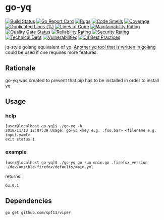 # go-yq

[![Build Status](https://travis-ci.org/030/go-yq.svg?branch=master)](https://travis-ci.org/030/go-yq)
[![Go Report Card](https://goreportcard.com/badge/github.com/030/go-yq)](https://goreportcard.com/report/github.com/030/go-yq)
[![Bugs](https://sonarcloud.io/api/project_badges/measure?project=030_go-yq&metric=bugs)](https://sonarcloud.io/dashboard?id=030_go-yq)
[![Code Smells](https://sonarcloud.io/api/project_badges/measure?project=030_go-yq&metric=code_smells)](https://sonarcloud.io/dashboard?id=030_go-yq)
[![Coverage](https://sonarcloud.io/api/project_badges/measure?project=030_go-yq&metric=coverage)](https://sonarcloud.io/dashboard?id=030_go-yq)
[![Duplicated Lines (%)](https://sonarcloud.io/api/project_badges/measure?project=030_go-yq&metric=duplicated_lines_density)](https://sonarcloud.io/dashboard?id=030_go-yq)
[![Lines of Code](https://sonarcloud.io/api/project_badges/measure?project=030_go-yq&metric=ncloc)](https://sonarcloud.io/dashboard?id=030_go-yq)
[![Maintainability Rating](https://sonarcloud.io/api/project_badges/measure?project=030_go-yq&metric=sqale_rating)](https://sonarcloud.io/dashboard?id=030_go-yq)
[![Quality Gate Status](https://sonarcloud.io/api/project_badges/measure?project=030_go-yq&metric=alert_status)](https://sonarcloud.io/dashboard?id=030_go-yq)
[![Reliability Rating](https://sonarcloud.io/api/project_badges/measure?project=030_go-yq&metric=reliability_rating)](https://sonarcloud.io/dashboard?id=030_go-yq)
[![Security Rating](https://sonarcloud.io/api/project_badges/measure?project=030_go-yq&metric=security_rating)](https://sonarcloud.io/dashboard?id=030_go-yq)
[![Technical Debt](https://sonarcloud.io/api/project_badges/measure?project=030_go-yq&metric=sqale_index)](https://sonarcloud.io/dashboard?id=030_go-yq)
[![Vulnerabilities](https://sonarcloud.io/api/project_badges/measure?project=030_go-yq&metric=vulnerabilities)](https://sonarcloud.io/dashboard?id=030_go-yq)
[![CII Best Practices](https://bestpractices.coreinfrastructure.org/projects/2811/badge)](https://bestpractices.coreinfrastructure.org/projects/2811)

jq-style golang equivalent of [yq](https://github.com/kislyuk/yq). [Another yq tool that is written in golang](https://github.com/mikefarah/yq) could be used if one requires more features.

## Rationale

go-yq was created to prevent that pip has to be installed in order to install yq

## Usage

### help

```
[user@localhost go-yq]$ ./go-yq -h
2018/11/13 12:07:39 Usage: go-yq <key e.g. .foo.bar> <filename e.g. input.yaml>
exit status 1
```

### example

```
[user@localhost go-yq]$ ./go-yq go run main.go .firefox_version ~/dev/ansible-firefox/defaults/main.yml
```

returns:

```
63.0.1
```

## Dependencies

```
go get github.com/spf13/viper
```
